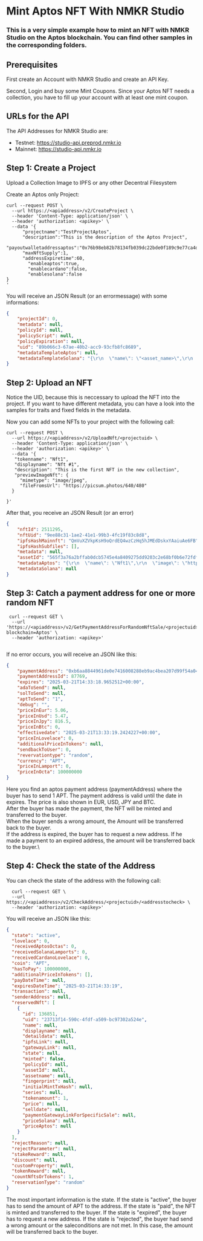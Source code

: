 # Mint Aptos NFT With NMKR Studio
### This is a very simple example how to mint an NFT with NMKR Studio on the Aptos blockchain. You can find other samples in the corresponding folders.

## Prerequisites
First create an Account with NMKR Studio and create an API Key.

Second, Login and buy some Mint Coupons. Since your Aptos NFT needs a collection, you have to fill up your account with at least one mint coupon.


## URLs for the API
The API Addresses for NMKR Studio are:

- Testnet: https://studio-api.preprod.nmkr.io
- Mainnet: https://studio-api.nmkr.io

  
## Step 1: Create a Project
Upload a Collection Image to IPFS or any other Decentral Filesystem

Create an Aptos only Project:
```shell
curl --request POST \
  --url https://<apiaddress>/v2/CreateProject \
  --header 'Content-Type: application/json' \
  --header 'authorization: <apikey>' \
  --data '{
      "projectname":"TestProjectAptos",
      "description":"This is the description of the Aptos Project",
      "payoutwalletaddressaptos":"0x76b98eb82b78134fb039dc22bde0f189c9e77ca4d6175f14627f0ae5163db49e",
      "maxNftSupply":1,
      "addressExpiretime":60,
    	"enableaptos":true,
    	"enablecardano":false,
    	"enablesolana":false
}
'
```
You will receive an JSON Result (or an errormessage) with some informations:

```json
{
	"projectId": 0,
	"metadata": null,
	"policyId": null,
	"policyScript": null,
	"policyExpiration": null,
	"uid": "89b066c3-67ae-40b2-acc9-93cfb8fc8689",
	"metadataTemplateAptos": null,
	"metadataTemplateSolana": "{\r\n  \"name\": \"<asset_name>\",\r\n  \"image\": \"https://c-ipfs-gw.nmkr.io/ipfs/<ipfs_link>\",\r\n  \"properties\": {\r\n    \"files\": [\r\n      {\r\n        \"type\": \"<mime_type>\",\r\n        \"uri\": \"https://c-ipfs-gw.nmkr.io/ipfs/<ipfs_link>\"\r\n      }\r\n    ]\r\n  },\r\n  \"description\": \"<project_description>\",\r\n  \"attributes\": [\r\n    {\r\n      \"trait_type\": \"description\",\r\n      \"value\": \"<project_description>\"\r\n    }\r\n  ]\r\n}"
}
```

## Step 2: Upload an NFT
Notice the UID, because this is neccessary to upload the NFT into the project. If you want to have different metadata, you can have a look into the samples for traits and fixed fields in the metadata.

Now you can add some NFTs to your project with the following call:

```shell
curl --request POST \
  --url https://<apiaddress>/v2/UploadNft/<projectuid> \
  --header 'Content-Type: application/json' \
  --header 'authorization: <apikey>' \
  --data '{
   "tokenname": "Nft1",
   "displayname": "Nft #1",
   "description": "This is the first NFT in the new collection",
   "previewImageNft": {
     "mimetype": "image/jpeg",
     "fileFromsUrl": "https://picsum.photos/640/480"
  }

}'
```
After that, you receive an JSON Result (or an error)

```json
{
	"nftId": 2511295,
	"nftUid": "9ee88c31-1ae2-41e1-99b3-4fc19f83c8d8",
	"ipfsHashMainnft": "QmVuXZVkpKsH9oQrdEQ4wzCzHq5hJMEdDskxYAaiuAe6FB",
	"ipfsHashSubfiles": [],
	"metadata": null,
	"assetId": "565f3a76a2bffab0dcb5745e4a8409275dd9203c2e68bf0b6e72fdf44e667434",
	"metadataAptos": "{\r\n  \"name\": \"Nft1\",\r\n  \"image\": \"https://c-ipfs-gw.nmkr.io/ipfs/QmVuXZVkpKsH9oQrdEQ4wzCzHq5hJMEdDskxYAaiuAe6FB\",\r\n  \"properties\": {\r\n    \"files\": [\r\n      {\r\n        \"type\": \"image/jpeg\",\r\n        \"uri\": \"https://c-ipfs-gw.nmkr.io/ipfs/QmVuXZVkpKsH9oQrdEQ4wzCzHq5hJMEdDskxYAaiuAe6FB\"\r\n      }\r\n    ]\r\n  },\r\n  \"description\": \"This is the description of the Aptos Project\",\r\n  \"attributes\": [\r\n    {\r\n      \"trait_type\": \"description\",\r\n      \"value\": \"This is the description of the Aptos Project\"\r\n    }\r\n  ]\r\n}",
	"metadataSolana": null
}
```

## Step 3: Catch a payment address for one or more random NFT
```shell
 curl --request GET \
  --url 'https://<apiaddress>/v2/GetPaymentAddressForRandomNftSale/<projectuid>/<countnft>/<priceinoctas>?blockchain=Aptos' \
  --header 'authorization: <apikey>'
  
```

If no error occurs, you will receive an JSON like this:

```json
{
	"paymentAddress": "0xb6aa8844961de0e7416008288eb9ac4bea207d99f54a048d3ecf5ee526e0f13c",
	"paymentAddressId": 87769,
	"expires": "2025-03-21T14:33:18.9652512+00:00",
	"adaToSend": null,
	"solToSend": null,
	"aptToSend": "1",
	"debug": "",
	"priceInEur": 5.06,
	"priceInUsd": 5.47,
	"priceInJpy": 816.5,
	"priceInBtc": 0,
	"effectivedate": "2025-03-21T13:33:19.2424227+00:00",
	"priceInLovelace": 0,
	"additionalPriceInTokens": null,
	"sendbackToUser": 0,
	"revervationtype": "random",
	"currency": "APT",
	"priceInLamport": 0,
	"priceInOcta": 100000000
}
```
Here you find an aptos payment address (paymentAddress) where the buyer has to send 1 APT. The payment address is valid until the date in expires. The price is also shown in EUR, USD, JPY and BTC.\
After the buyer has made the payment, the NFT will be minted and transferred to the buyer.\
When the buyer sends a wrong amount, the Amount will be transferred back to the buyer.\
If the address is expired, the buyer has to request a new address. If he made a payment to an expired address, the amount will be transferred back to the buyer.\




## Step 4: Check the state of the Address
You can check the state of the address with the following call:

```shell
  curl --request GET \
  --url https://<apiaddress>/v2/CheckAddress/<projectuid>/<addresstocheck> \
  --header 'authorization: <apikey>'
```

You will receive an JSON like this:

```json
{
  "state": "active",
  "lovelace": 0,
  "receivedAptosOctas": 0,
  "receivedSolanaLamports": 0,
  "receivedCardanoLovelace": 0,
  "coin": "APT",
  "hasToPay": 100000000,
  "additionalPriceInTokens": [],
  "payDateTime": null,
  "expiresDateTime": "2025-03-21T14:33:19",
  "transaction": null,
  "senderAddress": null,
  "reservedNft": [
    {
      "id": 136851,
      "uid": "23713f14-590c-4fdf-a509-bc97302a524e",
      "name": null,
      "displayname": null,
      "detaildata": null,
      "ipfsLink": null,
      "gatewayLink": null,
      "state": null,
      "minted": false,
      "policyId": null,
      "assetId": null,
      "assetname": null,
      "fingerprint": null,
      "initialMintTxHash": null,
      "series": null,
      "tokenamount": 1,
      "price": null,
      "selldate": null,
      "paymentGatewayLinkForSpecificSale": null,
      "priceSolana": null,
      "priceAptos": null
    }
  ],
  "rejectReason": null,
  "rejectParameter": null,
  "stakeReward": null,
  "discount": null,
  "customProperty": null,
  "tokenReward": null,
  "countNftsOrTokens": 1,
  "reservationType": "random"
}
```

The most important information is the state. If the state is "active", the buyer has to send the amount of APT to the address. If the state is "paid", the NFT is minted and transferred to the buyer. If the state is "expired", the buyer has to request a new address. If the state is "rejected", the buyer had send a wrong amount or the saleconditions are not met. In this case, the amount will be transferred back to the buyer.
